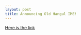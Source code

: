 ```yaml
---
layout: post
title: Announcing Old Hangul IME!
---
```


[Here is the link](https://mujjingun.github.io/oko.html)
